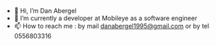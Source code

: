 - 👋 Hi, I’m Dan Abergel
- 👀 I’m currently a developer at Mobileye as a software engineer 
- 📫 How to reach me : by mail danabergel1995@gmail.com or by tel 0556803316

<!---
danabergel1995/danabergel1995 is a ✨ special ✨ repository because its `README.md` (this file) appears on your GitHub profile.
You can click the Preview link to take a look at your changes.
--->
